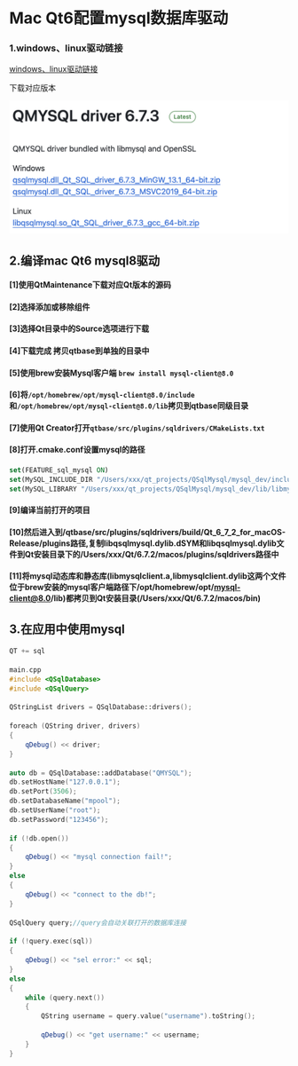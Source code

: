 # Mac Qt6配置mysql数据库驱动

### 1.windows、linux驱动链接
[windows、linux驱动链接](https://github.com/thecodemonkey86/qt_mysql_driver/releases)

下载对应版本

![驱动1](./img/win_linux.png)

## 2.编译mac Qt6 mysql8驱动
#### [1]使用QtMaintenance下载对应Qt版本的源码
#### [2]选择添加或移除组件
#### [3]选择Qt目录中的Source选项进行下载
#### [4]下载完成 拷贝qtbase到单独的目录中
#### [5]使用brew安装Mysql客户端 ```brew install mysql-client@8.0```
#### [6]将```/opt/homebrew/opt/mysql-client@8.0/include```和```/opt/homebrew/opt/mysql-client@8.0/lib```拷贝到qtbase同级目录
#### [7]使用Qt Creator打开```qtbase/src/plugins/sqldrivers/CMakeLists.txt```
#### [8]打开.cmake.conf设置mysql的路径
```cmake
set(FEATURE_sql_mysql ON)
set(MySQL_INCLUDE_DIR "/Users/xxx/qt_projects/QSqlMysql/mysql_dev/include/mysql")
set(MySQL_LIBRARY "/Users/xxx/qt_projects/QSqlMysql/mysql_dev/lib/libmysqlclient.dylib")
```
#### [9]编译当前打开的项目
#### [10]然后进入到/qtbase/src/plugins/sqldrivers/build/Qt_6_7_2_for_macOS-Release/plugins路径,复制libqsqlmysql.dylib.dSYM和libqsqlmysql.dylib文件到Qt安装目录下的/Users/xxx/Qt/6.7.2/macos/plugins/sqldrivers路径中
#### [11]将mysql动态库和静态库(libmysqlclient.a,libmysqlclient.dylib这两个文件位于brew安装的mysql客户端路径下/opt/homebrew/opt/mysql-client@8.0/lib)都拷贝到Qt安装目录(/Users/xxx/Qt/6.7.2/macos/bin)

## 3.在应用中使用mysql
```cpp
QT += sql

main.cpp
#include <QSqlDatabase>
#include <QSqlQuery>

QStringList drivers = QSqlDatabase::drivers();

foreach (QString driver, drivers)
{
    qDebug() << driver;
}

auto db = QSqlDatabase::addDatabase("QMYSQL");
db.setHostName("127.0.0.1");
db.setPort(3506);
db.setDatabaseName("mpool");
db.setUserName("root");
db.setPassword("123456");

if (!db.open())
{
    qDebug() << "mysql connection fail!";
}
else
{
    qDebug() << "connect to the db!";
}

QSqlQuery query;//query会自动关联打开的数据库连接

if (!query.exec(sql))
{
    qDebug() << "sel error:" << sql;
}
else
{
    while (query.next())
    {
        QString username = query.value("username").toString();

        qDebug() << "get username:" << username;
    }
}
```






